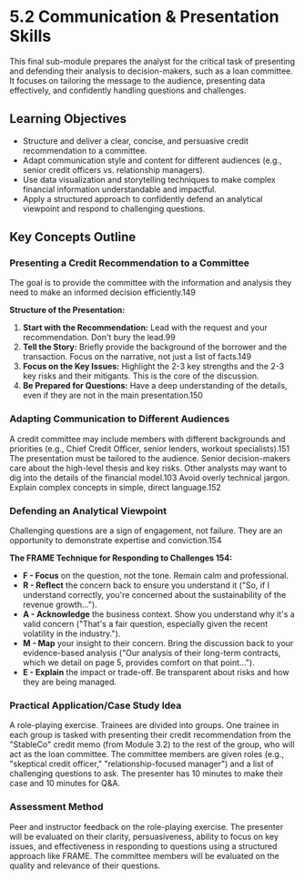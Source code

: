 # 5.2 Communication & Presentation Skills

This final sub-module prepares the analyst for the critical task of presenting and defending their analysis to decision-makers, such as a loan committee. It focuses on tailoring the message to the audience, presenting data effectively, and confidently handling questions and challenges.

## Learning Objectives

- Structure and deliver a clear, concise, and persuasive credit recommendation to a committee.
- Adapt communication style and content for different audiences (e.g., senior credit officers vs. relationship managers).
- Use data visualization and storytelling techniques to make complex financial information understandable and impactful.
- Apply a structured approach to confidently defend an analytical viewpoint and respond to challenging questions.

## Key Concepts Outline

### Presenting a Credit Recommendation to a Committee
The goal is to provide the committee with the information and analysis they need to make an informed decision efficiently.149

**Structure of the Presentation:**
1.  **Start with the Recommendation:** Lead with the request and your recommendation. Don't bury the lead.99
2.  **Tell the Story:** Briefly provide the background of the borrower and the transaction. Focus on the narrative, not just a list of facts.149
3.  **Focus on the Key Issues:** Highlight the 2-3 key strengths and the 2-3 key risks and their mitigants. This is the core of the discussion.
4.  **Be Prepared for Questions:** Have a deep understanding of the details, even if they are not in the main presentation.150

### Adapting Communication to Different Audiences
A credit committee may include members with different backgrounds and priorities (e.g., Chief Credit Officer, senior lenders, workout specialists).151
The presentation must be tailored to the audience. Senior decision-makers care about the high-level thesis and key risks. Other analysts may want to dig into the details of the financial model.103
Avoid overly technical jargon. Explain complex concepts in simple, direct language.152

### Defending an Analytical Viewpoint
Challenging questions are a sign of engagement, not failure. They are an opportunity to demonstrate expertise and conviction.154

**The FRAME Technique for Responding to Challenges 154:**
- **F - Focus** on the question, not the tone. Remain calm and professional.
- **R - Reflect** the concern back to ensure you understand it ("So, if I understand correctly, you're concerned about the sustainability of the revenue growth...").
- **A - Acknowledge** the business context. Show you understand why it's a valid concern ("That's a fair question, especially given the recent volatility in the industry.").
- **M - Map** your insight to their concern. Bring the discussion back to your evidence-based analysis ("Our analysis of their long-term contracts, which we detail on page 5, provides comfort on that point...").
- **E - Explain** the impact or trade-off. Be transparent about risks and how they are being managed.

### Practical Application/Case Study Idea

A role-playing exercise. Trainees are divided into groups. One trainee in each group is tasked with presenting their credit recommendation from the "StableCo" credit memo (from Module 3.2) to the rest of the group, who will act as the loan committee. The committee members are given roles (e.g., "skeptical credit officer," "relationship-focused manager") and a list of challenging questions to ask. The presenter has 10 minutes to make their case and 10 minutes for Q&A.

### Assessment Method

Peer and instructor feedback on the role-playing exercise. The presenter will be evaluated on their clarity, persuasiveness, ability to focus on key issues, and effectiveness in responding to questions using a structured approach like FRAME. The committee members will be evaluated on the quality and relevance of their questions.
